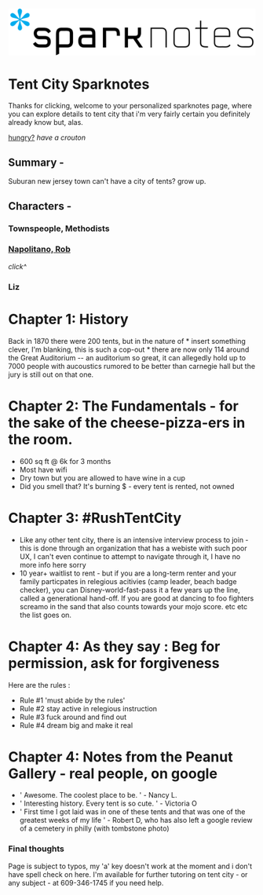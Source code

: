 ![jump](2560px-SparkNotes_logo.svg.png)
# Tent City Sparknotes 
Thanks for clicking, welcome to your personalized sparknotes page, where you can explore details to tent city that i'm very fairly certain you definitely already know but, alas. 

[hungry?](https://crouton.net/) 
_have a crouton_



## Summary - 
Suburan new jersey town can't have a city of tents? grow up. 

## Characters - 
### Townspeople, Methodists 
### [Napolitano, Rob](lol.jpeg) 
_click^_
### Liz 

# Chapter 1: History 
Back in 1870 there were 200 tents, but in the nature of * insert something clever, I'm blanking, this is such a cop-out * there are now only 114 around the Great Auditorium -- an auditorium so great, it can allegedly hold up to 7000 people with aucoustics rumored to be better than carnegie hall but the jury is still out on that one. 


# Chapter 2: The Fundamentals - for the sake of the cheese-pizza-ers in the room. 
- 600 sq ft @ 6k for 3 months 
- Most have wifi 
- Dry town but you are allowed to have wine in a cup 
- Did you smell that? It's burning $ - every tent is rented, not owned

# Chapter 3: #RushTentCity 
- Like any other tent city, there is an intensive interview process to join - this is done through an organization that has a webiste with such poor UX, I can't even continue to attempt to navigate through it, I have no more info here sorry 
- 10 year+ waitlist to rent - but if you are a long-term renter and your family particpates in relegious acitivies (camp leader, beach badge checker), you can Disney-world-fast-pass it a few years up the line, called a generational hand-off. If you are good at dancing to foo fighters screamo in the sand that also counts towards your mojo score. etc etc the list goes on. 



# Chapter 4: As they say : Beg for permission, ask for forgiveness
Here are the rules :
- Rule #1 'must abide by the rules' 
- Rule #2 stay active in relegious instruction 
- Rule #3 fuck around and find out 
- Rule #4 dream big and make it real

# Chapter 4: Notes from the Peanut Gallery - real people, on google 
- ' Awesome. The coolest place to be. ' - Nancy L. 
- ' Interesting history. Every tent is so cute. ' - Victoria O
- ' First time I got laid was in one of these tents and that was one of the greatest weeks of my life ' - Robert D, who has also left a google review of a cemetery in philly (with tombstone photo) 

### Final thoughts
Page is subject to typos, my 'a' key doesn't work at the moment and i don't have spell check on here. 
I'm available for further tutoring on tent city - or any subject - at 609-346-1745 if you need help.

